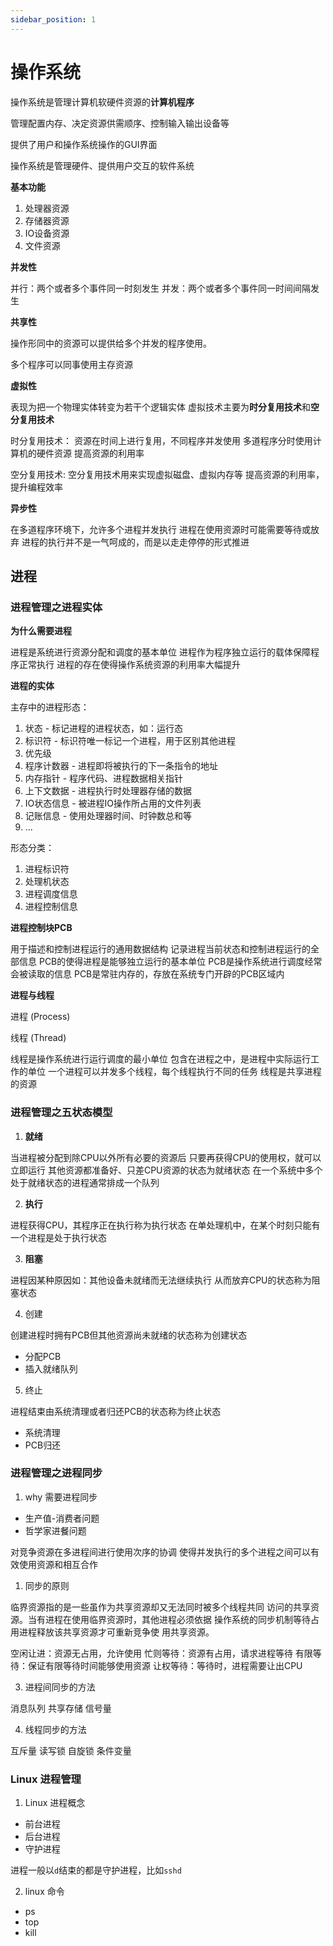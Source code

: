 ```yaml
---
sidebar_position: 1
---
```


# 操作系统

操作系统是管理计算机软硬件资源的**计算机程序**

管理配置内存、决定资源供需顺序、控制输入输出设备等

提供了用户和操作系统操作的GUI界面

操作系统是管理硬件、提供用户交互的软件系统

**基本功能**

1. 处理器资源
2. 存储器资源
3. IO设备资源
4. 文件资源

**并发性**

并行：两个或者多个事件同一时刻发生
并发：两个或者多个事件同一时间间隔发生

**共享性**

操作形同中的资源可以提供给多个并发的程序使用。

多个程序可以同事使用主存资源

**虚拟性**

表现为把一个物理实体转变为若干个逻辑实体
虚拟技术主要为**时分复用技术**和**空分复用技术**

时分复用技术：
资源在时间上进行复用，不同程序并发使用
多道程序分时使用计算机的硬件资源
提高资源的利用率

空分复用技术:
空分复用技术用来实现虚拟磁盘、虚拟内存等
提高资源的利用率，提升编程效率

**异步性**

在多道程序环境下，允许多个进程并发执行
进程在使用资源时可能需要等待或放弃
进程的执行并不是一气呵成的，而是以走走停停的形式推进


## 进程

### 进程管理之进程实体

**为什么需要进程**

进程是系统进行资源分配和调度的基本单位
进程作为程序独立运行的载体保障程序正常执行
进程的存在使得操作系统资源的利用率大幅提升

**进程的实体**

主存中的进程形态：
1. 状态 - 标记进程的进程状态，如：运行态
2. 标识符 - 标识符唯一标记一个进程，用于区别其他进程
3. 优先级
4. 程序计数器 - 进程即将被执行的下一条指令的地址
5. 内存指针 - 程序代码、进程数据相关指针
6. 上下文数据 - 进程执行时处理器存储的数据
7. IO状态信息 - 被进程IO操作所占用的文件列表
8. 记账信息 - 使用处理器时间、时钟数总和等
9. ...

形态分类：
1. 进程标识符
2. 处理机状态
3. 进程调度信息
4. 进程控制信息
  
**进程控制块PCB**

用于描述和控制进程运行的通用数据结构
记录进程当前状态和控制进程运行的全部信息
PCB的使得进程是能够独立运行的基本单位
PCB是操作系统进行调度经常会被读取的信息
PCB是常驻内存的，存放在系统专门开辟的PCB区域内

**进程与线程**

进程 (Process)

线程 (Thread)

线程是操作系统进行运行调度的最小单位
包含在进程之中，是进程中实际运行工作的单位
一个进程可以并发多个线程，每个线程执行不同的任务
线程是共享进程的资源


### 进程管理之五状态模型

1. **就绪**

当进程被分配到除CPU以外所有必要的资源后
只要再获得CPU的使用权，就可以立即运行
其他资源都准备好、只差CPU资源的状态为就绪状态
在一个系统中多个处于就绪状态的进程通常排成一个队列

2. **执行**

进程获得CPU，其程序正在执行称为执行状态
在单处理机中，在某个时刻只能有一个进程是处于执行状态

3. **阻塞**

进程因某种原因如：其他设备未就绪而无法继续执行
从而放弃CPU的状态称为阻塞状态

4. 创建

创建进程时拥有PCB但其他资源尚未就绪的状态称为创建状态

- 分配PCB
- 插入就绪队列

5. 终止

进程结束由系统清理或者归还PCB的状态称为终止状态

- 系统清理
- PCB归还


### 进程管理之进程同步

1. why 需要进程同步

- 生产值-消费者问题
- 哲学家进餐问题

对竞争资源在多进程间进行使用次序的协调
使得并发执行的多个进程之间可以有效使用资源和相互合作

1. 同步的原则

临界资源指的是一些虽作为共享资源却又无法同时被多个线程共同
访问的共享资源。当有进程在使用临界资源时，其他进程必须依据
操作系统的同步机制等待占用进程释放该共享资源才可重新竞争使
用共享资源。

空闲让进：资源无占用，允许使用
忙则等待：资源有占用，请求进程等待
有限等待：保证有限等待时间能够使用资源
让权等待：等待时，进程需要让出CPU


3. 进程间同步的方法

消息队列
共享存储
信号量

4. 线程同步的方法

互斥量
读写锁
自旋锁
条件变量

### Linux 进程管理

1. Linux 进程概念

- 前台进程
- 后台进程
- 守护进程

进程一般以`d`结束的都是守护进程，比如`sshd`

2. linux 命令

- ps
- top
- kill


